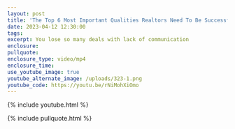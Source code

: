 ```yaml
---
layout: post
title: 'The Top 6 Most Important Qualities Realtors Need To Be Successful '
date: 2023-04-12 12:30:00
tags:
excerpt: You lose so many deals with lack of communication
enclosure:
pullquote:
enclosure_type: video/mp4
enclosure_time:
use_youtube_image: true
youtube_alternate_image: /uploads/323-1.png
youtube_code: https://youtu.be/rNiMohXiOmo
---
```

{% include youtube.html %}

{% include pullquote.html %}
